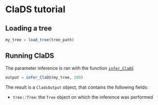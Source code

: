 # ClaDS tutorial

## Loading a tree

```julia
my_tree = load_tree(tree_path)
```

## Running ClaDS

The parameter inference is ran with the function [`infer_ClaDS`](@ref)

```julia
output = infer_ClaDS(my_tree, 200)
```

The result is a `CladsOutput` object, that contains the following fields:
- `tree::Tree`: the `Tree` object on which the inference was performed
